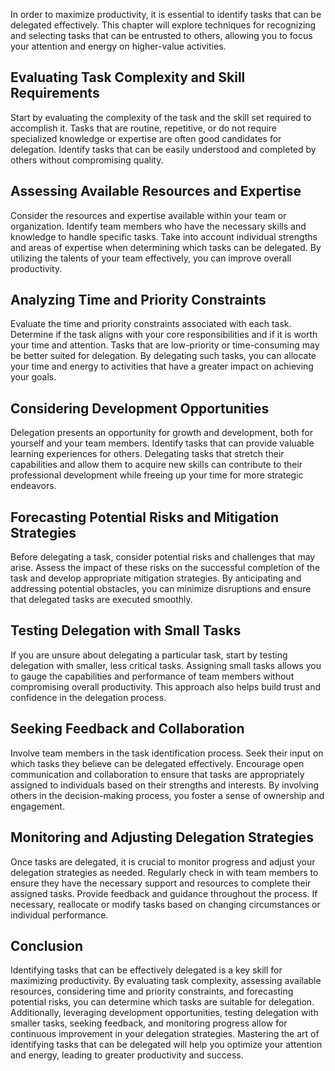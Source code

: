 
In order to maximize productivity, it is essential to identify tasks that can be delegated effectively. This chapter will explore techniques for recognizing and selecting tasks that can be entrusted to others, allowing you to focus your attention and energy on higher-value activities.

## Evaluating Task Complexity and Skill Requirements

Start by evaluating the complexity of the task and the skill set required to accomplish it. Tasks that are routine, repetitive, or do not require specialized knowledge or expertise are often good candidates for delegation. Identify tasks that can be easily understood and completed by others without compromising quality.

## Assessing Available Resources and Expertise

Consider the resources and expertise available within your team or organization. Identify team members who have the necessary skills and knowledge to handle specific tasks. Take into account individual strengths and areas of expertise when determining which tasks can be delegated. By utilizing the talents of your team effectively, you can improve overall productivity.

## Analyzing Time and Priority Constraints

Evaluate the time and priority constraints associated with each task. Determine if the task aligns with your core responsibilities and if it is worth your time and attention. Tasks that are low-priority or time-consuming may be better suited for delegation. By delegating such tasks, you can allocate your time and energy to activities that have a greater impact on achieving your goals.

## Considering Development Opportunities

Delegation presents an opportunity for growth and development, both for yourself and your team members. Identify tasks that can provide valuable learning experiences for others. Delegating tasks that stretch their capabilities and allow them to acquire new skills can contribute to their professional development while freeing up your time for more strategic endeavors.

## Forecasting Potential Risks and Mitigation Strategies

Before delegating a task, consider potential risks and challenges that may arise. Assess the impact of these risks on the successful completion of the task and develop appropriate mitigation strategies. By anticipating and addressing potential obstacles, you can minimize disruptions and ensure that delegated tasks are executed smoothly.

## Testing Delegation with Small Tasks

If you are unsure about delegating a particular task, start by testing delegation with smaller, less critical tasks. Assigning small tasks allows you to gauge the capabilities and performance of team members without compromising overall productivity. This approach also helps build trust and confidence in the delegation process.

## Seeking Feedback and Collaboration

Involve team members in the task identification process. Seek their input on which tasks they believe can be delegated effectively. Encourage open communication and collaboration to ensure that tasks are appropriately assigned to individuals based on their strengths and interests. By involving others in the decision-making process, you foster a sense of ownership and engagement.

## Monitoring and Adjusting Delegation Strategies

Once tasks are delegated, it is crucial to monitor progress and adjust your delegation strategies as needed. Regularly check in with team members to ensure they have the necessary support and resources to complete their assigned tasks. Provide feedback and guidance throughout the process. If necessary, reallocate or modify tasks based on changing circumstances or individual performance.

## Conclusion

Identifying tasks that can be effectively delegated is a key skill for maximizing productivity. By evaluating task complexity, assessing available resources, considering time and priority constraints, and forecasting potential risks, you can determine which tasks are suitable for delegation. Additionally, leveraging development opportunities, testing delegation with smaller tasks, seeking feedback, and monitoring progress allow for continuous improvement in your delegation strategies. Mastering the art of identifying tasks that can be delegated will help you optimize your attention and energy, leading to greater productivity and success.
